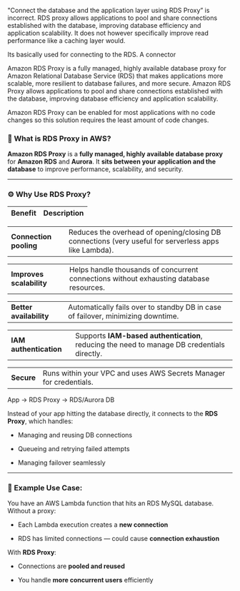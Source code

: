 
"Connect the database and the application layer using RDS Proxy” is incorrect. RDS proxy allows applications to pool and share connections established with the database, improving database efficiency and application scalability. It does not however specifically improve read performance like a caching layer would.

Its basically used for connecting to the RDS.
A connector

Amazon RDS Proxy is a fully managed, highly available database proxy for Amazon Relational Database Service (RDS) that makes applications more scalable, more resilient to database failures, and more secure. Amazon RDS Proxy allows applications to pool and share connections established with the database, improving database efficiency and application scalability.

Amazon RDS Proxy can be enabled for most applications with no code changes so this solution requires the least amount of code changes.

### 🧩 What is **RDS Proxy** in AWS?

**Amazon RDS Proxy** is a **fully managed, highly available database proxy** for **Amazon RDS** and **Aurora**. It **sits between your application and the database** to improve performance, scalability, and security.

---

### ⚙️ Why Use RDS Proxy?
|Benefit|Description|
|---|---|

|   |   |
|---|---|
|**Connection pooling**|Reduces the overhead of opening/closing DB connections (very useful for serverless apps like Lambda).|

|   |   |
|---|---|
|**Improves scalability**|Helps handle thousands of concurrent connections without exhausting database resources.|

|   |   |
|---|---|
|**Better availability**|Automatically fails over to standby DB in case of failover, minimizing downtime.|

|   |   |
|---|---|
|**IAM authentication**|Supports **IAM-based authentication**, reducing the need to manage DB credentials directly.|

|   |   |
|---|---|
|**Secure**|Runs within your VPC and uses AWS Secrets Manager for credentials.|



App → RDS Proxy → RDS/Aurora DB


Instead of your app hitting the database directly, it connects to the **RDS Proxy**, which handles:

- Managing and reusing DB connections
    
- Queueing and retrying failed attempts
    
- Managing failover seamlessly
    

---

### 🚀 Example Use Case:

You have an AWS Lambda function that hits an RDS MySQL database. Without a proxy:

- Each Lambda execution creates a **new connection**
    
- RDS has limited connections — could cause **connection exhaustion**
    

With **RDS Proxy**:

- Connections are **pooled and reused**
    
- You handle **more concurrent users** efficiently








